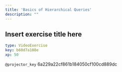 ```yaml
---
title: 'Basics of Hierarchical Queries'
description: ""
---
```


## Insert exercise title here

```yaml
type: VideoExercise
key: b60d7a108e
xp: 50
```

`@projector_key`
6a229a22cf861b184050cf100cd889dc
